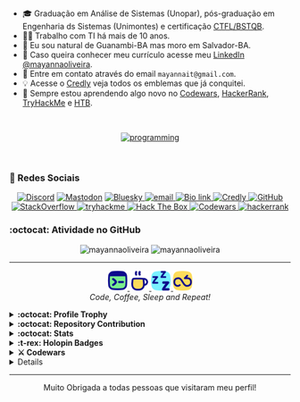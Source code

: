 - 🎓 Graduação em Análise de Sistemas (Unopar), pós-graduação em Engenharia ds Sistemas (Unimontes) e certificação [CTFL/BSTQB](https://bcr.bstqb.org.br/cert?field_certificado_numero_value=&field_certificado_nome_value=Mayanna+Silva+Oliveira).
- 🧑‍💻 Trabalho com TI há mais de 10 anos.
- 📍 Eu sou natural de Guanambi-BA mas moro em Salvador-BA.
- 📎 Caso queira conhecer meu currículo acesse meu [LinkedIn @mayannaoliveira](https://www.linkedin.com/in/mayannaoliveira/).
- 📧 Entre em contato através do email `mayannait@gmail.com`.
- 💡 Acesse o [Credly](https://www.credly.com/users/mayannaoliveira/badges) veja todos os emblemas que já conquitei.
- 📓 Sempre estou aprendendo algo novo no [Codewars](https://www.codewars.com/users/mayannaoliveira), [HackerRank](https://www.hackerrank.com/profile/mayannait), [TryHackMe](https://tryhackme.com/p/mayannait) e [HTB](https://www.hackthebox.com/).
</br>

<!-- Skills em Programação -->
<p align="center">
  <a href="">
    <img alt="programming" src="https://skillicons.dev/icons?i=python,django,go,ruby,r,matlab,html,css,javascript,mongodb,postgres,mysql,cassandra,selenium,cypress,postman,linux,ubuntu,kali,bash,vscodium,npm,yarn,git&perline=8"/>
  </a>
</p>
</br>

### 🤝 Redes Sociais

<p align="center">
    <!-- Discord  -->
    <a href="https://discordapp.com/users/728043170226503721">
    <img alt="Discord" src="https://img.shields.io/badge/Discord-%235865F2.svg?style=flat&logo=discord&logoColor=white"/>
    </a>
    <!-- Mastodon -->
    ​ <a href="https://mastodon.social/@mayannaoliveira">
    <img alt="Mastodon" src="https://img.shields.io/badge/Mastodon-6364FF.svg?style=flat&logo=Mastodon&logoColor=white"/>
    </a> 
    <!-- Bluesky -->
    ​ <a href="https://bsky.app/profile/mayannaoliveira.bsky.social">
    <img alt="Bluesky" src="https://img.shields.io/badge/Bluesky-0285FF.svg?style=flat&logo=Bluesky&logoColor=white"/>
    </a>
    <!-- Email -->
     <a href=mailto:mayannait@gmail.com>
    <img alt="email" src="https://img.shields.io/badge/Gmail-EA4335.svg?style=flat&logo=Gmail&logoColor=white"/>
    </a>
    <!-- Bio link-->
     <a href="https://bio.link/mayanna">
    <img alt="Bio link" src="https://img.shields.io/badge/Bio%20Link-000000.svg?style=flat&logo=Bio-Link&logoColor=white"/>
    </a>
    <!-- Credly -->
     <a href="https://www.credly.com/users/mayannaoliveira/">
    <img alt="Credly" src="https://img.shields.io/badge/Credly-FF6B00.svg?style=flat&logo=Credly&logoColor=white"/>
    </a>
    <!-- GitHub -->
     <a href="https://github.com/mayannaoliveira">
    <img alt="GitHub" src="https://img.shields.io/badge/GitHub-181717.svg?style=flat&logo=GitHub&logoColor=white"/>
    </a>
    <!-- stackoverflow -->
     <a href="https://stackoverflow.com/users/16884312/mayanna">
    <img alt="StackOverflow" src="https://img.shields.io/badge/Stack%20Overflow-F58025.svg?style=flat&logo=Stack-Overflow&logoColor=white"/>
    </a>
    <a href="https://tryhackme.com/p/mayannait">
    <img src="https://img.shields.io/badge/TryHackMe-212C42?style=flat&logo=tryhackme&logoColor=white&link=https://tryhackme.com/p/mayannait" alt="tryhackme" />
    </a> 
    <a href="https://academy.hackthebox.com/">
    <img src="https://img.shields.io/badge/Hack%20The%20Box-9FEF00?style=flat&logo=HackTheBox&logoColor=white&link=https://academy.hackthebox.com/" alt="Hack The Box"/>
    </a>
    <a href="https://www.codewars.com/users/mayannaoliveira">
    <img src="https://img.shields.io/badge/Codewars-B1361E?style=flat&logo=codewars&logoColor=white&link=https://www.codewars.com/users/mayannaoliveira" alt="Codewars"/>
    </a>
     <a href="https://www.hackerrank.com/profile/mayannait">
    <img alt="hackerrank" src="https://img.shields.io/badge/-Hackerrank-00EA64?style=flat&logo=HackerRank&logoColor=white"/>
    </a>
</p>

### :octocat: Atividade no GitHub

<!-- awesome github stats -->
<div class="row" align="center">
  <div class="column">
    <img src="https://awesome-github-stats.azurewebsites.net/user-stats/mayannaoliveira?cardType=github&theme=dark&preferLogin=false" alt="mayannaoliveira" style="width:49%">
    <img src="https://github-readme-stats.vercel.app/api/top-langs?username=mayannaoliveira&show_icons=true&theme=dark&locale=en&layout=compact" alt="mayannaoliveira" style="width:40%">
  </div>
</div>

---

<!-- https://www.streamlinehq.com/icons/flex-pop -->
<p align="center">
  ​<a href="https://www.streamlinehq.com/icons/flex-pop">
    <img alt="code.png" src="./asserts/code.png" style="width:36px"/>
    <img alt="coffee.png" src="./asserts/coffee.png" style="width:35px"/>  
    <img alt="sleep.png" src="./asserts/sleep.png" style="width:35px"/>  
    <img alt="repeat.png" src="./asserts/repeat.png" style="width:35px"/>
  </a>
  </br> 
  <i>Code, Coffee, Sleep and Repeat!</i>
  </p>
 
<details close>
  <summary> <b> :octocat: Profile Trophy </b> </summary>
</br>
<div align="center">
  <img src="https://github-profile-trophy.vercel.app/?username=mayannaoliveira&theme=onedark" alt="github-profile-trophy"  />
</div>
</details>

  <details close>
  <summary> <b> :octocat: Repository Contribution</b> </summary>
</br>
  ​<a href="https://github-contributor-stats.vercel.app/api?username=mayannaoliveira">
    <img alt=" Repository Contribution Stats Card" src="https://github-contributor-stats.vercel.app/api?username=mayannaoliveira&hide=B&theme=onedark" style="width:45%"/>
    <img src="https://github-readme-activity-graph.vercel.app/graph?username=mayannaoliveira&theme=merko" alt="github-readme-activity-graph" style="width:40%"/>
  </a>
</details>

 <details close>
  <summary> <b> :octocat: Stats </b> </summary>
</br>
    <img alt="contribuicoes" src="https://stats.dooboo.io/api/github-stats?login=mayannaoliveira" style="width:50%"/>
</details>

<!-- holopin -->
<details close>
  <summary> <b> :t-rex: Holopin Badges </b> </summary>
</br>
 
  ​<a href="https://holopin.io/@mayannaoliveira">
    <img alt="holopin" src="https://holopin.me/mayannaoliveira" />
  </a>
</details>

<!-- thm e cw -->
<details close>
  <summary> <b> ⚔️ Codewars </b> </summary>
</br>
<p align="center">
  ​<a href="https://www.codewars.com/users/mayannaoliveira">
    <img alt="codewar" src="https://github.r2v.ch/codewars?user=mayannaoliveira&top_languages=true"/>
</p>
</details>
 
 <!-- discord -->
 <details close>
  <summary> <b> 🗨️ Discord </b> </summary>
</br>
<p align="center">
  ​<a href="https://discord-readme-card.ezzud.fr/?userid=728043170226503721">
    <img alt=" " src="https://discord-readme-card.ezzud.fr/?userid=728043170226503721" style="width:300px"/>
  </a>
</p>
</details>

---

<p align="center"> Muito Obrigada a todas pessoas que visitaram meu perfil! 
</br>
    <img src="https://komarev.com/ghpvc/?username=mayannaoliveira&color=yellow" alt="Profile views" style="width:36px/> 
</p>
